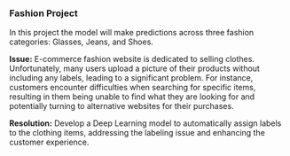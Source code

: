 ### Fashion Project
In this project the model will make predictions across three fashion categories: Glasses, Jeans, and Shoes.

**Issue:** E-commerce fashion website is dedicated to selling clothes. Unfortunately, many users upload a picture of their products without including any labels, leading to a significant problem. For instance, customers encounter difficulties when searching for specific items, resulting in them being unable to find what they are looking for and potentially turning to alternative websites for their purchases.

**Resolution:** Develop a Deep Learning model to automatically assign labels to the clothing items, addressing the labeling issue and enhancing the customer experience.
